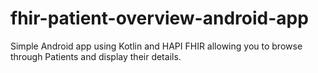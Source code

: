 # fhir-patient-overview-android-app
Simple Android app using Kotlin and HAPI FHIR allowing you to browse through Patients and display their details.

